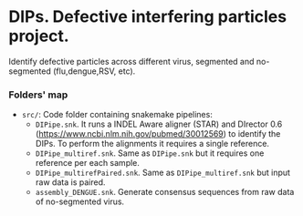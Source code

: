 # DIPs.  Defective interfering particles project.

Identify defective particles across different virus, segmented and no-segmented (flu,dengue,RSV, etc).

### Folders' map

- `src/`: Code folder containing snakemake pipelines:
  - `DIPipe.snk`. It runs a INDEL Aware aligner (STAR) and DIrector 0.6 (https://www.ncbi.nlm.nih.gov/pubmed/30012569) to identify the DIPs. To perform the alignments it requires a single reference.
  - `DIPipe_multiref.snk`. Same as `DIPipe.snk` but it requires one reference per each sample.
  - `DIPipe_multirefPaired.snk`. Same as `DIPipe_multiref.snk` but input raw data is paired.
  - `assembly_DENGUE.snk`. Generate consensus sequences from raw data of no-segmented virus.
